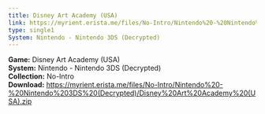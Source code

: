 ```yaml
---
title: Disney Art Academy (USA)
link: https://myrient.erista.me/files/No-Intro/Nintendo%20-%20Nintendo%203DS%20(Decrypted)/Disney%20Art%20Academy%20(USA).zip
type: single1
System: Nintendo - Nintendo 3DS (Decrypted)
---
```

<b>Game:</b> Disney Art Academy (USA)<br>
<b>System:</b> Nintendo - Nintendo 3DS (Decrypted)<br>
<b>Collection:</b> No-Intro<br>
<b>Download:</b> https://myrient.erista.me/files/No-Intro/Nintendo%20-%20Nintendo%203DS%20(Decrypted)/Disney%20Art%20Academy%20(USA).zip